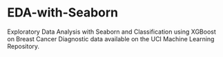 # EDA-with-Seaborn
Exploratory Data Analysis with Seaborn and Classification using XGBoost on Breast Cancer Diagnostic data available on the UCI Machine Learning Repository.
